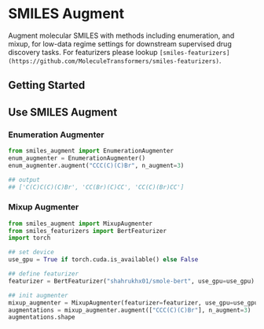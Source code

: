 # SMILES Augment

Augment molecular SMILES with methods including enumeration, and mixup, for low-data regime settings for downstream supervised drug discovery tasks. For featurizers please lookup `[smiles-featurizers](https://github.com/MoleculeTransformers/smiles-featurizers)`.

## Getting Started

## Use SMILES Augment

### Enumeration Augmenter

```python
from smiles_augment import EnumerationAugmenter
enum_augmenter = EnumerationAugmenter()
enum_augmenter.augment("CCC(C)(C)Br", n_augment=3)

## output
## ['C(C)C(C)(C)Br', 'CC(Br)(C)CC', 'CC(C)(Br)CC']
```

### Mixup Augmenter

```python
from smiles_augment import MixupAugmenter
from smiles_featurizers import BertFeaturizer
import torch

## set device
use_gpu = True if torch.cuda.is_available() else False

## define featurizer
featurizer = BertFeaturizer("shahrukhx01/smole-bert", use_gpu=use_gpu)

## init augmenter
mixup_augmenter = MixupAugmenter(featurizer=featurizer, use_gpu=use_gpu)
augmentations = mixup_augmenter.augment(["CCC(C)(C)Br"], n_augment=3)
augmentations.shape
```
